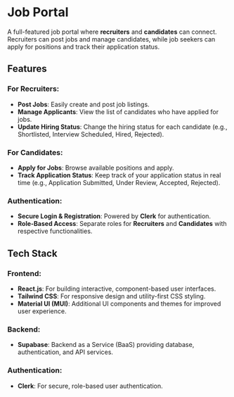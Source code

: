 # Job Portal 

A full-featured job portal where **recruiters** and **candidates** can connect. Recruiters can post jobs and manage candidates, while job seekers can apply for positions and track their application status.

## **Features**

### **For Recruiters:**
- **Post Jobs**: Easily create and post job listings.
- **Manage Applicants**: View the list of candidates who have applied for jobs.
- **Update Hiring Status**: Change the hiring status for each candidate (e.g., Shortlisted, Interview Scheduled, Hired, Rejected).

### **For Candidates:**
- **Apply for Jobs**: Browse available positions and apply.
- **Track Application Status**: Keep track of your application status in real time (e.g., Application Submitted, Under Review, Accepted, Rejected).

### **Authentication**:
- **Secure Login & Registration**: Powered by **Clerk** for authentication.
- **Role-Based Access**: Separate roles for **Recruiters** and **Candidates** with respective functionalities.

## **Tech Stack**

### **Frontend**:
- **React.js**: For building interactive, component-based user interfaces.
- **Tailwind CSS**: For responsive design and utility-first CSS styling.
- **Material UI (MUI)**: Additional UI components and themes for improved user experience.

### **Backend**:
- **Supabase**: Backend as a Service (BaaS) providing database, authentication, and API services.

### **Authentication**:
- **Clerk**: For secure, role-based user authentication.
